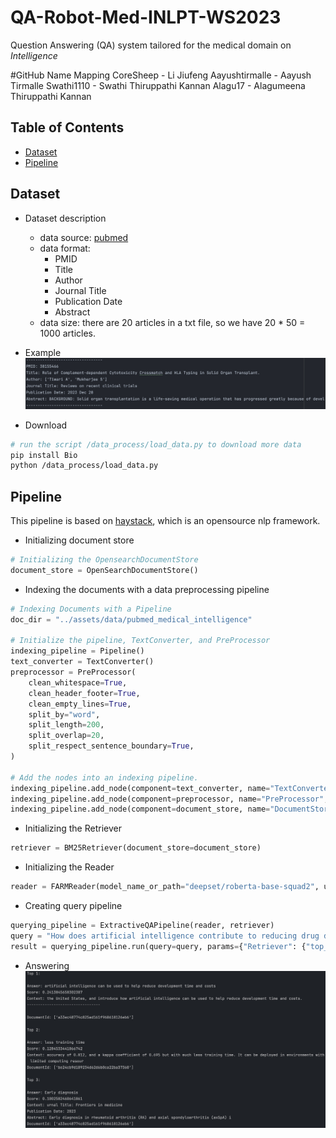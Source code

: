 # QA-Robot-Med-INLPT-WS2023
Question Answering (QA) system tailored for the medical domain on <em>Intelligence</em>

#GitHub Name Mapping 
CoreSheep - Li Jiufeng
Aayushtirmalle - Aayush Tirmalle
Swathi1110 - Swathi Thiruppathi Kannan
Alagu17 - Alagumeena Thiruppathi Kannan

## Table of Contents

- [Dataset](#dataset)
- [Pipeline](#pipeline)

## Dataset

- Dataset description
    - data source: [pubmed](https://pubmed.ncbi.nlm.nih.gov/)
    - data format:
      - PMID
      - Title
      - Author
      - Journal Title
      - Publication Date
      - Abstract
    - data size: there are 20 articles in a txt file, so we have 20 * 50 = 1000 articles.
- Example
![dataset example](assets/images/dataset_example.jpg)

- Download

```bash
# run the script /data_process/load_data.py to download more data
pip install Bio
python /data_process/load_data.py
```

## Pipeline
This pipeline is based on [haystack](https://github.com/deepset-ai/haystack), which is an opensource nlp framework.
- Initializing document store
```python
# Initializing the OpensearchDocumentStore
document_store = OpenSearchDocumentStore()
```

- Indexing the documents with a data preprocessing pipeline
```python
# Indexing Documents with a Pipeline
doc_dir = "../assets/data/pubmed_medical_intelligence"

# Initialize the pipeline, TextConverter, and PreProcessor
indexing_pipeline = Pipeline()
text_converter = TextConverter()
preprocessor = PreProcessor(
    clean_whitespace=True,
    clean_header_footer=True,
    clean_empty_lines=True,
    split_by="word",
    split_length=200,
    split_overlap=20,
    split_respect_sentence_boundary=True,
)

# Add the nodes into an indexing pipeline.
indexing_pipeline.add_node(component=text_converter, name="TextConverter", inputs=["File"])
indexing_pipeline.add_node(component=preprocessor, name="PreProcessor", inputs=["TextConverter"])
indexing_pipeline.add_node(component=document_store, name="DocumentStore", inputs=["PreProcessor"])
```

- Initializing the Retriever
```python
retriever = BM25Retriever(document_store=document_store)
```

- Initializing the Reader
```python
reader = FARMReader(model_name_or_path="deepset/roberta-base-squad2", use_gpu=False)
```

- Creating  query pipeline
```python
querying_pipeline = ExtractiveQAPipeline(reader, retriever)
query = "How does artificial intelligence contribute to reducing drug development time in USA?"
result = querying_pipeline.run(query=query, params={"Retriever": {"top_k": 3}, "Reader": {"top_k": 3}})
```

- Answering
![example_answers](assets/images/answers_example.jpg)



